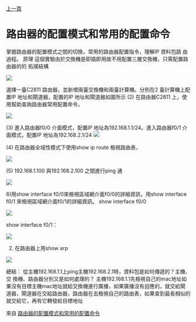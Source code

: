 [上一頁](https://jian-hong-wu.github.io/blog/)

# 路由器的配置模式和常用的配置命令

掌握路由器的配置模式之間的切換，常用的路由器配置指令，理解IP 資料包路 由過程。
原理
這個實驗由於交換機是即插即用故不用配置三層交換機，只需配置路由器的的
拓撲結構

![](https://jian-hong-wu.github.io/blog/路由器的配置模式和常用的配置命令/1.png)

選擇一臺C2811 路由器，並新增兩臺交換機和兩臺計算機。分別在2 臺計算機上配置IP 地址和閘道器，配置的IP 地址和閘道器如圖所示
(2) 在路由器C2811 上，使用幫助查詢路由器常用配置命令，

![](https://jian-hong-wu.github.io/blog/路由器的配置模式和常用的配置命令/2.png)

(3) 進入路由器f0/0 介面模式，配置IP 地址為192.168.1.1/24。進入路由器f0/1 介面模式，配置IP 地址為192.168.2.1/24
![](https://jian-hong-wu.github.io/blog/路由器的配置模式和常用的配置命令/3.png)

(4) 在路由器全域性模式下使用show ip route 檢視路由表，

![](https://jian-hong-wu.github.io/blog/路由器的配置模式和常用的配置命令/4.png)

(5) 192.168.1.100 與192.168.2.100 之間進行ping 通

![](https://jian-hong-wu.github.io/blog/路由器的配置模式和常用的配置命令/5.png)

6)用show interface f0/0來檢視區域網介面f0/0的詳細資訊，用show interface f0/1
來檢視區域網介面f0/1的詳細資訊。
show interface f0/0

![](https://jian-hong-wu.github.io/blog/路由器的配置模式和常用的配置命令/6.png)

show interface f0/1：

![](https://jian-hong-wu.github.io/blog/路由器的配置模式和常用的配置命令/7.png)

2. 在路由器上用show arp

![](https://jian-hong-wu.github.io/blog/路由器的配置模式和常用的配置命令/8.png)

總結：
從主機192.168.1.1上ping主機192.168.2.1時，資料包是如何傳遞的？主機、交
換機、路由器分別又是如何處理的？
主機192.168.1.1先檢視自己的mac地址如果沒有目標主機mac地址就給交換機進行廣播，如果廣播沒有迴應的，就交給閘道器，閘道器在交給路由器，路由器在去檢視自己的路由表，如果查到最長相似的就交給它，再有它轉發給目標地址

來自 [路由器的配置模式和常用的配置命令](https://www.itread01.com/content/1543884363.html)

